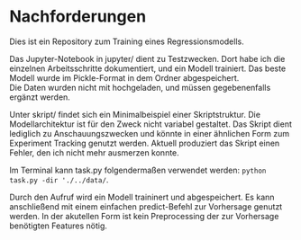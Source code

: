 # Nachforderungen

Dies ist ein Repository zum Training eines Regressionsmodells. 

Das Jupyter-Notebook in jupyter/ dient zu Testzwecken. Dort habe ich die einzelnen Arbeitsschritte dokumentiert, und ein Modell trainiert. Das beste Modell wurde im Pickle-Format in dem Ordner abgespeichert.  
Die Daten wurden nicht mit hochgeladen, und müssen gegebenenfalls ergänzt werden. 

Unter skript/ findet sich ein Minimalbeispiel einer Skriptstruktur. Die Modellarchitektur ist für den Zweck nicht variabel gestaltet. Das Skript dient lediglich zu Anschauungszwecken und könnte in einer ähnlichen Form zum Experiment Tracking genutzt werden. 
Aktuell produziert das Skript einen Fehler, den ich nicht mehr ausmerzen konnte. 

Im Terminal kann task.py folgendermaßen verwendet werden: 
```python task.py -dir './../data/```.

Durch den Aufruf wird ein Modell traininert und abgespeichert. Es kann anschließend mit einem einfachen predict-Befehl zur Vorhersage genutzt werden. In der akutellen Form ist kein Preprocessing der zur Vorhersage benötigten Features nötig. 
 


